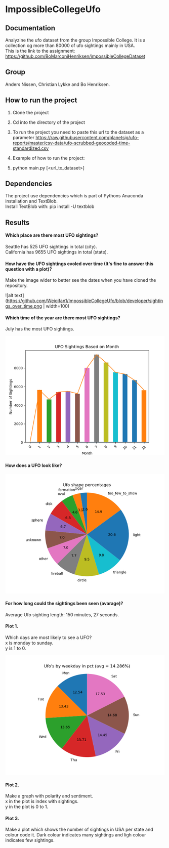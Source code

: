 # ImpossibleCollegeUfo

## Documentation
Analyzine the ufo dataset from the group Impossible College. It is a collection og more than 80000 of ufo sightings mainly in USA.  
This is the link to the assignment:  
https://github.com/BoMarconiHenriksen/impossibleCollegeDataset  

## Group
Anders Nissen, Christian Lykke and Bo Henriksen.  

## How to run the project
1. Clone the project  
2. Cd into the directory of the project  
3. To run the project you need to paste this url to the dataset as a parameter 
https://raw.githubusercontent.com/planetsig/ufo-reports/master/csv-data/ufo-scrubbed-geocoded-time-standardized.csv  

4. Example of how to run the project:  
5. python main.py [<url_to_dataset>]  

## Dependencies
The project use dependencies which is part of Pythons Anaconda installation and TextBlob.  
Install TextBlob with: pip install -U textblob  

## Results
#### Which place are there most UFO sightings?  
Seattle has 525 UFO sightings in total (city).  
California has 9655 UFO sightings in total (state).  

#### How have the UFO sightings evoled over time (It's fine to answer this question with a plot)?  
Make the image wider to better see the dates when you have cloned the repository.  

![alt text](https://github.com/Weiqifan1/ImpossibleCollegeUfo/blob/developer/sightings_over_time.png | width=100)  

#### Which time of the year are there most UFO sightings?  
July has the most UFO sightings.  

![alt text](https://github.com/Weiqifan1/ImpossibleCollegeUfo/blob/developer/sightings_monthly.png)  

#### How does a UFO look like?   
![alt text](https://github.com/Weiqifan1/ImpossibleCollegeUfo/blob/developer/Ufo_shapes.png) 

#### For how long could the sightings been seen (avarage)?  
Average Ufo sighting length: 150 minutes, 27 seconds.  

#### Plot 1.  
Which days are most likely to see a UFO?  
x is monday to sunday.  
y is 1 to 0.  

![alt text](https://github.com/Weiqifan1/ImpossibleCollegeUfo/blob/developer/Ufo_week_days.png)

#### Plot 2.  
Make a graph with polarity and sentiment.  
x in the plot is index with sightings.  
y in the plot is 0 to 1.  


#### Plot 3.  
Make a plot which shows the number of sightings in USA per state and colour code it. Dark colour indicates many sightings and ligh colour indicates few sightings.  
